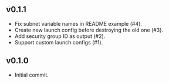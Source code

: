 ## v0.1.1
 * Fix subnet variable names in README example (#4).
 * Create new launch config before destroying the old one (#3).
 * Add security group ID as output (#2).
 * Support custom launch configs (#1).

## v0.1.0
 * Initial commit.